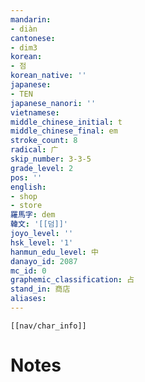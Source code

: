 ```yaml
---
mandarin:
- diàn
cantonese:
- dim3
korean:
- 점
korean_native: ''
japanese:
- TEN
japanese_nanori: ''
vietnamese:
middle_chinese_initial: t
middle_chinese_final: em
stroke_count: 8
radical: 广
skip_number: 3-3-5
grade_level: 2
pos: ''
english:
- shop
- store
羅馬字: dem
韓文: '[[덤]]'
joyo_level: ''
hsk_level: '1'
hanmun_edu_level: 中
danayo_id: 2087
mc_id: 0
graphemic_classification: 占
stand_in: 商店
aliases:
---
```

```meta-bind-embed
[[nav/char_info]]
```

# Notes
